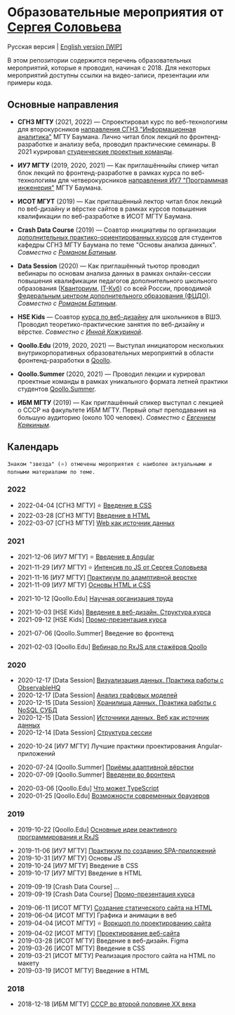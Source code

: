 # Образовательные мероприятия от [Сергея Соловьева](https://sergsol.com/ru)
Русская версия |  [English version [WIP]](./README.en.md)

<!-- <img src="https://upload.wikimedia.org/wikipedia/commons/thumb/f/f3/Flag_of_Russia.svg/1920px-Flag_of_Russia.svg.png" style="height: .7em">
<a href="README.md">Русская версия</a> | <img src="https://upload.wikimedia.org/wikipedia/commons/a/ae/Flag_of_the_United_Kingdom.svg" style="height: .7em"> <a href="README.en.md">English version [WIP]</a> -->

В этом репозитории содержится перечень образовательных мероприятий, которые я проводил, начиная с 2018. Для некоторых мероприятий доступны ссылки на видео-записи, презентации или примеры кода.

## Основные направления

* **СГН3 МГТУ** (2021, 2022) — Спроектировал курс по веб-технологиям для второкурсников [направления СГН3 "Информационная аналитика"](http://fsgn.bmstu.ru/analytics/) МГТУ Баумана. Лично читал блок лекций по фронтенд-разработке и анализу веба, проводил практические семинары. В 2021 курировал [студенческие проектные команды](https://drive.google.com/drive/folders/1WaWcgZkCd4wlClQ47Nn1_LdBlbxWCYwE).

* **ИУ7 МГТУ** (2019, 2020, 2021) — Как приглашённыйы спикер читал блок лекций по фронтенд-разработке в рамках курса по веб-технологиям для четверокурсников [направления ИУ7 "Программная инженерия"](http://iu7.bmstu.ru/) МГТУ Баумана.

* **ИСОТ МГУТ** (2019) — Как приглашённый лектор читал блок лекций по веб-дизайну и вёрстке сайтов в рамках курсов повышения квалификации по веб-разработке в ИСОТ МГТУ Баумана.

* **Crash Data Course** (2019) — Соавтор инициативы по организации [дополнительных практико-ориентированных курсов](https://docs.google.com/presentation/d/1Jy-ke2IpSCLwpMtCA1H2A1Z-8HtSrf8L/edit#slide=id.p1) для студентов кафедры СГН3 МГТУ Баумана по теме "Основы анализа данных". _Совместно с  [Романом Батиным](https://t.me/roman_zar)_.

* **Data Session** (2020) — Как приглашённый тьютор проводил вебинары по основам анализа данных в рамках онлайн-сессии повышения квалификации педагогов дополнительного школьного образования ([Кванториум](https://roskvantorium.ru/), [IT-Куб](http://xn--80acudg0cj.xn--p1ai/)) со всей России, проводимой [Федеральным центром дополнительного образования (ФЦДО)](https://fedcdo.ru/). _Совместно с  [Романом Батиным](https://t.me/roman_zar)_.

* **HSE Kids** — Соавтор [курса по веб-дизайну](https://design.hse.ru/kids/programs/222) для школьников в ВШЭ. Проводил теоретико-практические занятия по веб-дизайну и вёрстке. _Совместно с  [Инной Кожуриной](https://www.behance.net/kozhurina389f9)_.

* **Qoollo.Edu** (2019, 2020, 2021) — Выступал инициатором нескольких внутрикорпоративных образовательных мероприятий в области фронтенд-разработки в [Qoollo](https://qoollo.com/).

* **Qoollo.Summer** (2020, 2021) — Проводил лекции и курировал проектные команды в рамках уникального формата летней практики студентов [Qoollo.Summer](https://drive.google.com/file/d/1D1EaaGW_GrD0onqaNzmj_O7Zpk7l3bfv/view?usp=sharing).

* **ИБМ МГТУ** (2019) — Как приглашённый спикер выступал с лекцией о СССР на факультете ИБМ МГТУ. Первый опыт преподавания на большую аудиторию (около 100 человек). _Совместно с  [Евгением Крякиным](https://vk.com/g_________g_k)_.

## Календарь

    Знаком "звезда" (⭐) отмечены мероприятия с наиболее актуальными и полными материалами по теме.  

### 2022

<!-- Дополнить списком тем -->
* 2022-04-04 [СГН3 МГТУ] ⭐ [Введение в CSS](https://docs.google.com/presentation/d/1-0oOxUwx2UfKzXyEsTM_nsB_Z2rFTz2_/edit?usp=sharing&ouid=116011312002875376963&rtpof=true&sd=true)
* 2022-03-28 [СГН3 МГТУ] [Введение в HTML](https://docs.google.com/document/d/1kpa-oeYR3JTNWmVCjy9YqJL8jy1m07Mq9xaxlaYnx7g/edit#)
* 2022-03-07 [СГН3 МГТУ] [Web как источник данных](https://docs.google.com/document/d/1JjrVbE8U-wpDXZ1tNkUnz0jQoUw1WIR9/edit#heading=h.bbo3u27ih8ow)

### 2021

<!-- Дополнить списком тем -->
* 2021-12-06 [ИУ7 МГТУ] ⭐ [Введение в Angular](https://drive.google.com/drive/folders/19rJHHXjN6v1haKzlevf6ADpf6iiohhmP)
* 2021-11-29 [ИУ7 МГТУ] ⭐ [Интенсив по JS от Сергея Соловьева](https://observablehq.com/@solovevserg/js-course?collection=@solovevserg/js)
* 2021-11-16 [ИУ7 МГТУ] [Практикум по адамптивной верстке](https://drive.google.com/drive/folders/12C1k9CmCu4kK4Ww_-wH-cwOnQ_K7HALL)
* 2021-11-09 [ИУ7 МГТУ] [Основы HTML и CSS](https://drive.google.com/drive/folders/11BvfqLEjxO2dScqogWkfl9sxAMzBdIAu)

<!-- Дополнить списком тем -->
* 2021-10-12 [Qoollo.Edu] [Научная организация труда](https://docs.google.com/presentation/d/10D5fCBhg_A7iNj1h4SUWYptRehsXL4CZ/edit#slide=id.p1)

<!-- Дополнить списком тем -->
* 2021-10-03 [HSE Kids] [Введение в веб-дизайн. Структура курса](https://docs.google.com/presentation/d/1KH76m4U-_aOr5vYu3kG6D0Vjztejs7Pa799zJYGzOOI/edit?usp=drive_web&ouid=116011312002875376963)
* 2021-09-12 [HSE Kids] [Промо-презентация курса](https://docs.google.com/presentation/d/1jXTodfwKcPgWS48y2ANwmt-awpBYBUnW/edit?usp=sharing&ouid=116011312002875376963&rtpof=true&sd=true)

<!-- Дополнить ссылкой -->
* 2021-07-06 [Qoollo.Summer] Введение во фронтенд

<!-- Дополнить ссылкой -->
* 2021-02-03 [Qoollo.Edu] [Вебинар по RxJS для стажёров Qoollo](https://github.com/solovevserg/rxjs-qoollo-webinar)

### 2020

<!-- Добавить видео из https://docs.google.com/spreadsheets/d/1yvZfKV9oKWgoAQ21xKkc1Z_Rs92ZEAyxallTbt88wsw/edit?usp=sharing -->
* 2020-12-17 [Data Session] [Визуализация данных. Практика работы с ObservableHQ](https://docs.google.com/presentation/d/11qZxVmrwz6Vw8qO2-xIipiQYbxnh8Dlv/edit?usp=sharing&ouid=116011312002875376963&rtpof=true&sd=true)
* 2020-12-17 [Data Session] [Анализ графовых моделей](https://docs.google.com/presentation/d/139C6ZmC16awZ7MpgknlbjJ5vGB5kiSvS/edit?usp=sharing&ouid=116011312002875376963&rtpof=true&sd=true)
* 2020-12-15 [Data Session] [Хранилища данных. Практика работы с NoSQL СУБД](https://docs.google.com/presentation/d/1JSlfMve77bXJFa70lKFgQafW2pHTTVfw/edit?usp=sharing&ouid=116011312002875376963&rtpof=true&sd=true)
* 2020-12-15 [Data Session] [Источники данных. Веб как источник данных](https://docs.google.com/presentation/d/1uaAr69kG75auBuu4AGOSfzAXoyA9E_BT/edit?usp=sharing&ouid=116011312002875376963&rtpof=true&sd=true)
* 2020-12-14 [Data Session] [Структура сессии](https://docs.google.com/presentation/d/1Mk165kinUruxd7ryAS6vpXdy1io9y55d/edit?usp=sharing&ouid=116011312002875376963&rtpof=true&sd=true)

<!-- Дополнить списком тем -->
* 2020-10-24 [ИУ7 МГТУ] Лучшие практики проектирования Angular-приложений

<!-- Дополнить списком тем -->
* 2020-07-24 [Qoollo.Summer] [Приёмы адаптивной вёрстки](https://www.youtube.com/watch?v=vToE3pjlG3E&t=273s&ab_channel=Qoollo) 
* 2020-07-09 [Qoollo.Summer] [Введенеи во фронтенд](https://www.youtube.com/watch?v=PFzdxYOyOFY&t=9338s&ab_channel=Qoollo)

<!-- Дополнить списком тем -->
* 2020-03-06 [Qoollo.Edu] [Что может TypeScript](https://github.com/solovevserg/naked-friday-ts)
* 2020-01-25 [Qoollo.Edu] [Возможности современных браузеров](https://www.youtube.com/watch?v=D-ubCGvw-gE&t=110s&ab_channel=Qoollo)

### 2019

<!-- Дополнить списком тем -->
* 2019-10-22 [Qoollo.Edu] [Основные идеи реактивного программирования и RxJS](https://github.com/solovevserg/taco-tuesday-rxjs)

<!-- Дополнить списком тем -->
* 2019-11-06 [ИУ7 МГТУ] [Практикум по созданию SPA-приложений](https://gitlab.com/solovevserg/iu7-votes-spa)
* 2019-10-31 [ИУ7 МГТУ] Основы JS
* 2019-10-24 [ИУ7 МГТУ] Введение в CSS
* 2019-10-17 [ИУ7 МГТУ] Введение в HTML

<!-- Дополнить списком тем -->
* 2019-09-19 [Crash Data Course] ...
* 2019-09-19 [Crash Data Course] [Промо-презентация курса](https://docs.google.com/presentation/d/1Jy-ke2IpSCLwpMtCA1H2A1Z-8HtSrf8L/edit#slide=id.p1)

<!-- Дополнить списком тем -->
* 2019-06-11 [ИСОТ МГТУ] [Создание статического сайта на HTML](https://github.com/solovevserg/bicycle-web-site)
* 2019-06-04 [ИСОТ МГТУ] Графика и анимации в веб
* 2019-04-04 [ИСОТ МГТУ] ⭐ [Воркшоп по проектированию сайта](https://docs.google.com/presentation/d/1M8DRMp-XSz66jjuyLR9Ls4cIha8DogsI/edit#slide=id.p1)
* 2019-04-02 [ИСОТ МГТУ] [Проектирование веб-сайта](https://docs.google.com/presentation/d/1HkBpz1-eLaXKLS5mR2gLNyhEqF9_N7bs/edit#slide=id.p2)
* 2019-03-28 [ИСОТ МГТУ] Введение в веб-дизайн. Figma
* 2019-03-26 [ИСОТ МГТУ] Введение в CSS
* 2019-03-21 [ИСОТ МГТУ] Реализация простого сайта на HTML по макету
* 2019-03-19 [ИСОТ МГТУ] Введение в HTML

### 2018

<!-- Дополнить списком тем -->
* 2018-12-18 [ИБМ МГТУ] [СССР во второй половине XX века](https://docs.google.com/presentation/d/1QzppXF1EVTbkI3zhQ1wFH8c8oYtY90JE/edit?usp=sharing&ouid=116011312002875376963&rtpof=true&sd=true)

<!-- ## Materials


### Веб-дизайн и вёрстка в ИСОТ МГТУ
### Лекция по истории для ИБМ МГТУ
### Фронтенд на ИУ7 МГТУ / Frontend at BMSTU
### Веб-дизайн для HSE Kids (с [Инессой Кожуриной](https://www.behance.net/kozhurina389f9)) / Web Design for HSE Kids (with [Inessa Kozhurina](https://www.behance.net/kozhurina389f9))
### Qoollo.Summer
### Веб-технологии на СГН3 МГТУ / Web Technologies at BMSTU
### Qoollo.Edu
### Фронтенд на ИУ7 МГТУ / Frontend at BMSTU
### ФЦДО Data Session для педагогов (Совместно с [Романом Батиным](https://github.com/Zaroymi)) / Data Tutor Session
### Qoollo.Summer
### Qoollo.Edu
### Crash Data Course для СГН3 МГТУ (Совместно с [Романом Батиным](https://github.com/Zaroymi))

1. BMSTU Additional Education Web Design Course ([2019](https://drive.google.com/drive/folders/1tohkrymgw-eOKClDw2m_Qj4w9l5rCgUx))
2. Crash Data Course (2019)
3. BMSTU IM Frontend Web Development (2019, [2020](https://drive.google.com/drive/folders/1wroovARzRQcLAtNdXNuM0JKUesdpF8jp), [2021](https://drive.google.com/drive/folders/11_RsrWeF4lhza-paqyVkXtpkTAf0AzAf))
4. Data Session (2020)
5. Qoollo Summer (2020, 2021)
6. BMSTU SHH Web Development Course ([2021](https://drive.google.com/drive/folders/1Zdqmmu3Nli-nFm5If3eST_vEiz7EL5OA), [2022](https://drive.google.com/drive/folders/1OB-ebVTbCkU0_Jf9bHO0TV4uw-FA7jx-))
7. HSE Kids Web Design Course ([2021](https://drive.google.com/drive/folders/1joYGcabWS9gITsX_XV8z8MXB1BzMdyuN)) + [course promo](https://drive.google.com/drive/folders/1QI0AQlDMzo0JrCm3BDPnN_oTVS02Eup8)
8. Qoollo Webinars, Naked Fridays and Taco Tuesdays (2020-2021)
 -->
